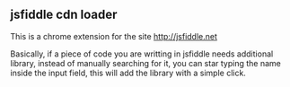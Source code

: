 
## jsfiddle cdn loader 


This is a chrome extension for the site http://jsfiddle.net

Basically, if a piece of code you are writting in jsfiddle needs additional library, 
instead of manually searching for it, you can star typing the name inside the input field, this will add the library with a simple click. 


